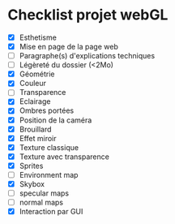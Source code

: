 # Checklist projet webGL

- [X] Esthetisme
- [X] Mise en page de la page web
- [ ] Paragraphe(s) d'explications techniques
- [ ] Légèreté du dossier (<2Mo)
- [X] Géométrie
- [X] Couleur
- [ ] Transparence
- [X] Eclairage
- [X] Ombres portées
- [X] Position de la caméra
- [X] Brouillard
- [X] Effet miroir
- [X] Texture classique
- [X] Texture avec transparence
- [X] Sprites
- [ ] Environment map
- [X] Skybox
- [ ] specular maps
- [ ] normal maps
- [X] Interaction par GUI